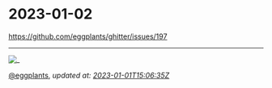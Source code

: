 # 2023-01-02

<https://github.com/eggplants/ghitter/issues/197>

---

![_](https://github.githubassets.com/images/mona-loading-default.gif)

[@eggplants](https://github.com/eggplants), *updated at: [2023-01-01T15:06:35Z](https://github.com/eggplants/ghitter/issues/197#issue-1515629879)*
